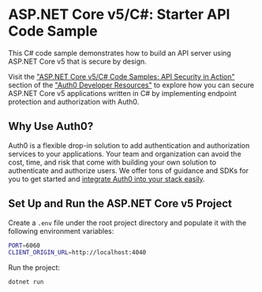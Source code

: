 # ASP.NET Core v5/C#: Starter API Code Sample

This C# code sample demonstrates how to build an API server using ASP.NET Core v5 that is secure by design.

Visit the ["ASP.NET Core v5/C# Code Samples: API Security in Action"](https://developer.auth0.com/resources/code-samples/api/aspnet-core) section of the ["Auth0 Developer Resources"](https://developer.auth0.com/resources) to explore how you can secure ASP.NET Core v5 applications written in C# by implementing endpoint protection and authorization with Auth0.

## Why Use Auth0?

Auth0 is a flexible drop-in solution to add authentication and authorization services to your applications. Your team and organization can avoid the cost, time, and risk that come with building your own solution to authenticate and authorize users. We offer tons of guidance and SDKs for you to get started and [integrate Auth0 into your stack easily](https://developer.auth0.com/resources/code-samples/full-stack).

## Set Up and Run the ASP.NET Core v5 Project

Create a `.env` file under the root project directory and populate it with the following environment variables:

```bash
PORT=6060
CLIENT_ORIGIN_URL=http://localhost:4040
```

Run the project:

```
dotnet run
```

